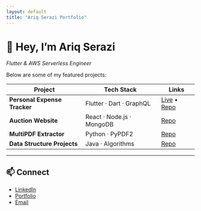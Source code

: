 ```yaml
---
layout: default
title: "Ariq Serazi Portfolio"
---
```


# 👋 Hey, I’m Ariq Serazi

*Flutter & AWS Serverless Engineer*

Below are some of my featured projects:

| Project                       | Tech Stack               | Links                                                          |
|-------------------------------|--------------------------|----------------------------------------------------------------|
| **Personal Expense Tracker**  | Flutter · Dart · GraphQL | [Live](https://trackwise.app) • [Repo](https://github.com/ariqserazi/personal_expense_tracker) |
| **Auction Website**           | React · Node.js · MongoDB| [Repo](https://github.com/ariqserazi/Auction-Website)          |
| **MultiPDF Extractor**        | Python · PyPDF2          | [Repo](https://github.com/ariqserazi/multipdf_extractor)       |
| **Data Structure Projects**   | Java · Algorithms        | [Repo](https://github.com/ariqserazi/DataStructureProjects)    |

---

## 📫 Connect

- [LinkedIn](https://linkedin.com/in/ariqserazi)
- [Portfolio](https://ariq.dev)
- [Email](mailto:ariq@ariq.dev)
